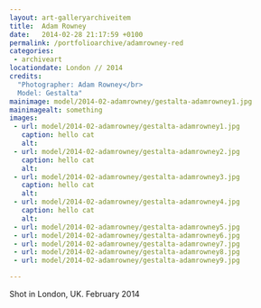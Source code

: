 ```yaml
---
layout: art-galleryarchiveitem
title:  Adam Rowney
date:   2014-02-28 21:17:59 +0100
permalink: /portfolioarchive/adamrowney-red
categories:
 - archiveart
locationdate: London // 2014
credits:
  "Photographer: Adam Rowney</br>
  Model: Gestalta"
mainimage: model/2014-02-adamrowney/gestalta-adamrowney1.jpg
mainimagealt: something
images:
 - url: model/2014-02-adamrowney/gestalta-adamrowney1.jpg
   caption: hello cat
   alt:
 - url: model/2014-02-adamrowney/gestalta-adamrowney2.jpg
   caption: hello cat
   alt:
 - url: model/2014-02-adamrowney/gestalta-adamrowney3.jpg
   caption: hello cat
   alt:
 - url: model/2014-02-adamrowney/gestalta-adamrowney4.jpg
   caption: hello cat
   alt:
 - url: model/2014-02-adamrowney/gestalta-adamrowney5.jpg
 - url: model/2014-02-adamrowney/gestalta-adamrowney6.jpg
 - url: model/2014-02-adamrowney/gestalta-adamrowney7.jpg
 - url: model/2014-02-adamrowney/gestalta-adamrowney8.jpg
 - url: model/2014-02-adamrowney/gestalta-adamrowney9.jpg

---
```


Shot in London, UK. February 2014
